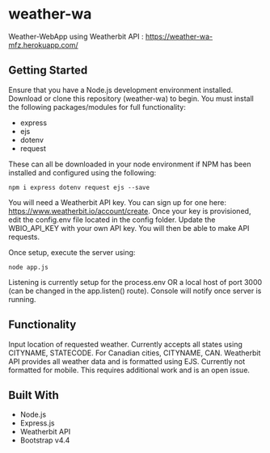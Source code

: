 # weather-wa
Weather-WebApp using Weatherbit API : https://weather-wa-mfz.herokuapp.com/

## Getting Started
Ensure that you have a Node.js development environment installed. Download or clone this repository (weather-wa) to begin. You must install the following packages/modules for full functionality:

* express
* ejs
* dotenv
* request

These can all be downloaded in your node environment if NPM has been installed and configured using the following:

```
npm i express dotenv request ejs --save
```

You will need a Weatherbit API key. You can sign up for one here: https://www.weatherbit.io/account/create. Once your key is provisioned, edit the config.env file located in the config folder. Update the WBIO_API_KEY with your own API key. You will then be able to make API requests.

Once setup, execute the server using:

```
node app.js
```

Listening is currently setup for the process.env OR a local host of port 3000 (can be changed in the app.listen() route). Console will notify once server is running. 

## Functionality
Input location of requested weather. Currently accepts all states using CITYNAME, STATECODE. For Canadian cities, CITYNAME, CAN. Weatherbit API provides all weather data and is formatted using EJS. Currently not formatted for mobile. This requires additional work and is an open issue.

## Built With
* Node.js 
* Express.js
* Weatherbit API
* Bootstrap v4.4
